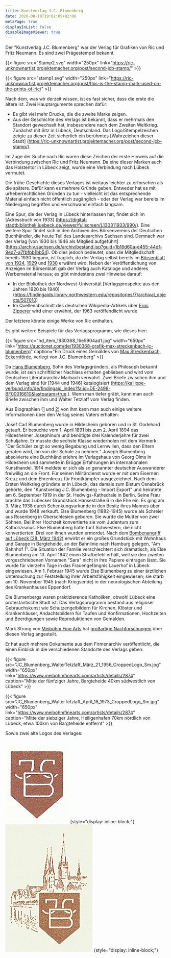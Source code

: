 ```yaml
---
title: Kunstverlag J.C. Blumenberg
date: 2020-08-18T19:01:09+02:00
metaPage: true
displayInList: false
disableImageViewer: true
---
```


Der "Kunstverlag J.C. Blumenberg" war der Verlag für Grafiken von Ric und Fritz Neumann. Es sind zwei Prägestempel bekannt.

{{< figure src="Stamp2.svg" width="250px" link="https://ric-unknownartist.projektemacher.org/post/second-jcb-stamp/" >}}

{{< figure src="stamp1.svg" width="250px" link="https://ric-unknownartist.projektemacher.org/post/this-is-the-stamp-mark-used-on-the-prints-of-ric/" >}}

Nach dem, was wir derzeit wissen, ist es fast sicher, dass die erste die ältere ist. Zwei Hauptargumente sprechen dafür:
* Es gibt viel mehr Drucke, die die zweite Marke zeigen.
* Aus der Geschichte des Verlags ist bekannt, dass er mehrmals den Standort gewechselt hat, insbesondere nach dem Zweiten Weltkrieg. Zunächst mit Sitz in Lübeck, Deutschland. Das Logo/Stempelzeichen zeigte zu dieser Zeit sicherlich ein berühmtes [Wahrzeichen dieser Stadt] (https://ric-unknownartist.projektemacher.org/post/second-jcb-stamp/).

Im Zuge der Suche nach Ric waren diese Zeichen der erste Hinweis auf die Verbindung zwischen Ric und Fritz Neumann. Da eine dieser Marken auch das Holstentor in Lübeck zeigt, wurde eine Verbindung nach Lübeck vermutet.

Die frühe Geschichte dieses Verlages ist weitaus leichter zu erforschen als die spätere. Dafür kann es mehrere Gründe geben. Entweder hat es mit urheberrechtlichen Gründen zu tun - vielleicht ist das entsprechende Material einfach nicht öffentlich zugänglich - oder der Verlag war bereits im Niedergang begriffen und verschwand einfach langsam.

Eine Spur, die der Verlag in Lübeck hinterlassen hat, findet sich im [Adressbuch von 1933] (https://digital-stadtbibliothek.luebeck.de/viewer/fullscreen/L130311933/990/). Eine weitere Spur findet sich in den Archiven des Börsenvereins der Deutschen Buchhändler, die heute Teil des Landesarchivs Sachsen sind. Demnach war der Verlag [von 1930 bis 1946 als Mitglied aufgeführt] (https://archiv.sachsen.de/archiv/bestand.jsp?guid=1b16d60a-e455-44df-9ed7-a7fbfbb1bb54). Ob dies jedoch bedeutet, dass die Mitgliedschaft bereits 1930 begann, ist fraglich, da der Verlag selbst bereits im [Börsenblatt von 1924](https://digital.slub-dresden.de/data/kitodo/Brsfded_1666418854-1924112501_01-f/Brsfded_1666418854-1924112501_01-f_tif/jpegs/Brsfded_1666418854-1924112501_01-f.pdf), [1929](https://www.boersenblatt-digital.de/pageview?tx_dlf[id]=2576&tx_dlf[page]=54) und [1930](https://www.boersenblatt-digital.de/pageview?tx_dlf[id]=2796&tx_dlf[page]=6) erwähnt wird.
Neben der Veröffentlichung von Anzeigen im Börsenblatt gab der Verlag auch Kataloge und anderes Werbematerial heraus; es gibt mindestens zwei Hinweise darauf:
* In der Bibliothek der Nordwest-Universität [Verlagsprospekte aus den Jahren 1920 bis 1940] (https://findingaids.library.northwestern.edu/repositories/7/archival_objects/507010)
* Im Quellenabschnitt des deutschen Wikipedia-Artikels über [Erns Zipperer](https://de.wikipedia.org/wiki/Ernst_Zipperer) wird einer erwähnt, der 1963 veröffendlicht wurde

Der letztere könnte einige Werke von Ric enthalten.

Es gibt weitere Beispiele für das Verlagsprogramm, wie dieses hier:

{{< figure src="hd_item_1930368_16e5904ad1.jpg" width="650px" link="https://auctionet.com/de/1930368-grafik-max-streckenbach-jc-blumenberg" caption="Ein Druck eines Gemäldes von [Max Streckenbach, Eckernförde](https://www.museum-eckernfoerde.de/das-museum/unsere-sammlung/streckenbach/), verlegt von J.C. Blumenberg" >}}

Da [Hans Blumenberg](https://en.wikipedia.org/wiki/Hans_Blumenberg), Sohn des Verlagsgründers, als Philosoph bekannt wurde, ist sein schriftlicher Nachlass erhalten geblieben und wird vom Deutschen Literaturarchiv Marbach verwahrt. Zwei Briefe zwischen ihm und dem Verlag sind für [1944 und 1946] katalogisiert (https://kalliope-verbund.info/de/findingaid_index?fa.id=DE-2498-BF00016610&lastparam=true.). Wenn man tiefer gräbt, kann man auch Briefe zwischen ihm und Walter Tetzlaff vom Verlag finden.

Aus Biographien ([1](https://www.herder.de/hk/hefte/archiv/2020/7-2020/blumenbergs-engel-zum-100-geburtstag-des-philosophen-hans-blumenberg/) und [2](https://ikaz-communio.de/ojs/index.php/ikaz/article/view/6115/6037)) von ihm kann man auch einige weitere Informationen über den Verlag seines Vaters erhalten:

Josef Carl Blumenberg wurde in Hildesheim geboren und in St. Godehard getauft. Er besuchte vom 1. April 1891 bis zum 2. April 1894 das Hildesheimer Josephinum und benötigte drei Kalenderjahre für zwei Schuljahre. Er musste die sechste Klasse wiederholen mit dem Vermerk: "Der Schüler zeigt so wenig Begabung und Lernwillen, dass den Eltern geraten wird, ihn von der Schule zu nehmen." Joseph Blumenberg absolvierte eine Buchhändlerlehre im Verlagshaus von Georg Olms in Hildesheim und sammelte in Brügge Erfahrungen im internationalen Kunsthandel. 1914 meldete er sich als so genannter deutscher Auswanderer freiwillig an die Front.  Für seinen Militärdienst wurde er mit dem Eisernen Kreuz und dem Ehrenkreuz für Frontkämpfer ausgezeichnet.  Nach dem Ersten Weltkrieg gründete er in Lübeck, das damals zum Bistum Osnabrück gehörte, den "Kunstverlag J.C. Blumenberg - Import Export" und heiratete am 6. September 1919 in der St. Hedwigs-Kathedrale in Berlin. Seine Frau brachte das Lübecker Grundstück Hansestraße 6 in die Ehe ein. Es ging am 3. März 1938 durch Schenkungsurkunde in den Besitz ihres Mannes über und wurde 1948 verkauft.
Else Blumenberg (1882-1945) wurde als Schreier aus Rosenberg in Oberschlesien geboren. Sie wurde die Mutter von zwei Söhnen. Bei ihrer Hochzeit konvertierte sie vom Judentum zum Katholizismus. Else Blumenberg hatte fünf Schwestern, die nicht konvertierten. Drei von ihnen wurden ermordet.
Nach dem [Bombenangriff auf Lübeck (28. März 1942)](https://en.wikipedia.org/wiki/Bombing_of_L%C3%BCbeck_in_World_War_II) erwirbt er ein großes Grundstück mit Wohnhaus und Garage in Bargteheide, an der Bahnlinie nach Hamburg gelegen, "Am Bahnhof 1".
Die Situation der Familie verschlechtert sich dramatisch, als Else Blumenberg am 13. April 1942 einen Strafbefehl erhält, weil sie den zweiten vorgeschriebenen Vornamen "Sara" nicht in ihre Papiere eintragen lässt. Sie wurde für vierzehn Tage in das Frauengefängnis Lauerhof in Lübeck eingewiesen. Am 1. Februar 1945 wurde Else Blumenberg zu einer ärztlichen Untersuchung zur Feststellung ihrer Arbeitsfähigkeit eingewiesen; sie starb am 10. November 1945 (nach Kriegsende) in der neurologischen Abteilung des Krankenhauses Eppendorf.

Die Blumenbergs waren praktizierende Katholiken, obwohl Lübeck eine protestantische Stadt ist. Das Verlagsprogramm bestand aus religiöser Gebrauchskunst wie Schutzengelbildern für Kirchen, Klöster und Krankenhäuser, Andachtsbildern für Taufen und Konfirmationen, Hochzeiten und Beerdigungen sowie Reproduktionen von Gemälden.

Mark Strong von [Meibohm Fine Arts](https://www.meibohmfinearts.com/) hat [großartige Nachforschungen](https://www.meibohmfinearts.com/artists/details/2874) über diesen Verlag angestellt.

Er hat auch mehrere Dokumente aus dem Firmenarchiv veröffentlicht, die einen Einblick in die verschiedenen Standorte des Verlags geben:

{{< figure src="JC_Blumenberg_WalterTetzlaff_März_21_1956_CroppedLogo_Sm.jpg" width="650px" link="https://www.meibohmfinearts.com/artists/details/2874" caption="Mitte der fünfziger Jahre, Bargteheide 40km südwestlich von Lübeck" >}}

{{< figure src="JC_Blumenberg_WalterTetzlaff_April_18_1973_CroppedLogo_Sm.jpg" width="650px" link="https://www.meibohmfinearts.com/artists/details/2874" caption="Mitte der siebziger Jahre, Heiligenhafen 70km nördlich von Lübeck, etwa 100km von Bargteheide entfernt" >}}

Sowie zwei alte Logos des Verlages:

<div style="display: flex; justify-content: space-around; align-items: center;">

![](./logo1.jpeg)
{style="display: inline-block;"}
![](./logo2.jpeg)
{style="display: inline-block;"}

</div>
